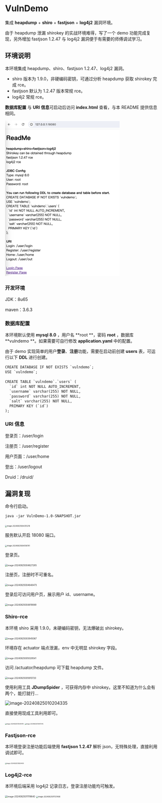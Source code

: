 # VulnDemo

集成 **heapdump** + **shiro** + **fastjson** + **log4j2** 漏洞环境。

由于 heapdump 泄漏 shirokey 的实战环境难得，写了一个 demo 功能完成复现，另外增加 fastjson 1.2.47 与 log4j2 漏洞便于有需要的师傅调试学习。

## 环境说明

本环境集成 heapdump、shiro、fastjson 1.2.47、log4j2 漏洞。

- shiro 版本为 1.9.0，非硬编码密钥，可通过分析 heapdump 获取 shirokey 完成 rce。
- fastjson 默认为 1.2.47 版本常规 rce。
- log4j2 常规 rce。

**数据库配置** 与 **URI 信息**可启动后访问 **index.html** 查看，与本 README 提供信息相同。

<img src="assets/image-20240825003117265.png" alt="image-20240825003117265" style="zoom:50%;" />

### 开发环境

JDK：8u65

maven：3.6.3

### 数据库配置

本环境默认使用 **mysql 8.0** ，用户名 **root **，密码 **root** ，数据库 **vulndemo **。如果需要可自行修改 **application.yaml** 中的配置。

由于 demo 实现简单的用户**登录**、**注册**功能，需要在启动前创建 **users** 表，可运行以下 **DDL** 进行创建。

```
CREATE DATABASE IF NOT EXISTS `vulndemo`;
USE `vulndemo`;

CREATE TABLE `vulndemo`.`users` (
  `id` int NOT NULL AUTO_INCREMENT,
  `username` varchar(255) NOT NULL,
  `password` varchar(255) NOT NULL,
  `salt` varchar(255) NOT NULL,
  PRIMARY KEY (`id`)
);
```

### URI 信息

登录页：/user/login

注册页：/user/register

用户页面：/user/home

登出：/user/logout

Druid：/druid/

## 漏洞复现

命令行启动。

```
java -jar VulnDemo-1.0-SNAPSHOT.jar
```

<img src="/Users/chave/GitHubRepository/VulnDemo/assets/image-20240825004355216.png" alt="image-20240825004355216" style="zoom:40%;" />

服务默认开启 18080 端口。

<img src="/Users/chave/GitHubRepository/VulnDemo/assets/image-20240825004556781.png" alt="image-20240825004556781" style="zoom:40%;" />

登录页。

<img src="/Users/chave/GitHubRepository/VulnDemo/assets/image-20240825004627285.png" alt="image-20240825004627285" style="zoom:50%;" />

注册页，注册时不可重名。

<img src="/Users/chave/GitHubRepository/VulnDemo/assets/image-20240825004648473.png" alt="image-20240825004648473" style="zoom:50%;" />

登录后可访问用户页，展示用户 id、username。

<img src="/Users/chave/GitHubRepository/VulnDemo/assets/image-20240825004819069.png" alt="image-20240825004819069" style="zoom:50%;" />

### Shiro-rce

本环境 shiro 采用 1.9.0，未硬编码密钥，无法爆破出 shirokey。

<img src="/Users/chave/GitHubRepository/VulnDemo/assets/image-20240825003945067.png" alt="image-20240825003945067" style="zoom:50%;" />

环境存在 actuator 端点泄漏，env 中无明显 shirokey 字段。

<img src="/Users/chave/GitHubRepository/VulnDemo/assets/image-20240825005028541.png" alt="image-20240825005028541" style="zoom:50%;" />

访问 /actuator/heapdump 可下载 heapdump 文件。

<img src="/Users/chave/GitHubRepository/VulnDemo/assets/image-20240825005610720.png" alt="image-20240825005610720" style="zoom:50%;" />

使用利用工具 **JDumpSpider** ，可获得内存中 shirokey。这里不知道为什么会有两个，能打就行...

![image-20240825010204335](/Users/chave/GitHubRepository/VulnDemo/assets/image-20240825010204335.png)

直接使用现成工具利用即可。

<img src="/Users/chave/GitHubRepository/VulnDemo/assets/image-20240825010340419.png" alt="image-20240825010340419" style="zoom:30%;" />

<img src="/Users/chave/GitHubRepository/VulnDemo/assets/image-20240825010407545.png" alt="image-20240825010407545" style="zoom:30%;" />

### Fastjson-rce

本环境登录注册功能后端使用 **fastjson 1.2.47** 解析 json，无特殊处理，直接利用调试即可。

<img src="/Users/chave/GitHubRepository/VulnDemo/assets/image-20240825010824458.png" alt="image-20240825010824458" style="zoom:30%;" />

### Log4j2-rce

本环境后端采用 log4j2 记录日志，登录注册功能均可触发。

<img src="/Users/chave/GitHubRepository/VulnDemo/assets/image-20240825011119840.png" alt="image-20240825011119840" style="zoom:50%;" />

<img src="/Users/chave/GitHubRepository/VulnDemo/assets/image-20240825011137406.png" alt="image-20240825011137406" style="zoom:40%;" />


